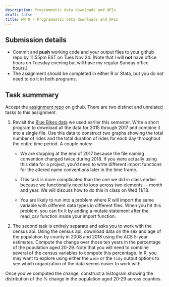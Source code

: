 ```yaml
---
description: Programmatic data downloads and APIs
draft: false
title: HW 8 - Programmatic data downloads and APIs
---
```


## Submission details

- Commit and **push** working code and your output files to your github repo by 11:55pm EST on Tues Nov 24. (Note that I will **not** have office hours on Tuesday evening but will have my regular Sunday office hours.)
- The assignment should be completed in either R or Stata, but you do *not* need to do it in both programs.

## Task summmary
Accept the [assignment repo](https://classroom.github.com/a/rQ5ViSlz) on github. There are two distinct and unrelated tasks to this assignment.

1. Revisit the [Blue Bikes data](https://www.bluebikes.com/system-data) we used earlier this semester. Write a short program to download all the data for 2015 through 2017 and combine it into a single file. Use this data to construct two graphs showing the total number of rides and the total duration of rides for each day throughout the entire time period. A couple notes:

    - We are stopping at the end of 2017 because the file naming convention changed twice during 2018. If you were actually using this data for a project, you'd need to write different import functions for the altered name conventions later in the time frame.

    - This task is more complicated than the one we did in class earlier because we functionally need to loop across two elements -- month and year. We will discuss how to do this in class on Wed 11/18.

    - You are likely to run into a problem where R will import the same variable with different data types in different files. When you hit this problem, you can fix it by adding a mutate statement after the read_csv function inside your import function.
    
2. The second task is entirely separate and asks you to work with the census api. Using the census api, download data on the sex and age of the population by county in 2008 and 2018 using the ACS 5-year estimates. Compute the change over those ten years in the percentage of the population aged 20-29. Note that you will need to combine several of the census variables to compute this percentage. In R, you may want to explore using either the `wide` or the `tidy` output options to see which organization of the data seems easier to work with. 

Once you've computed the change, construct a histogram showing the distribution of the % change in the population aged 20-29 across counties. 